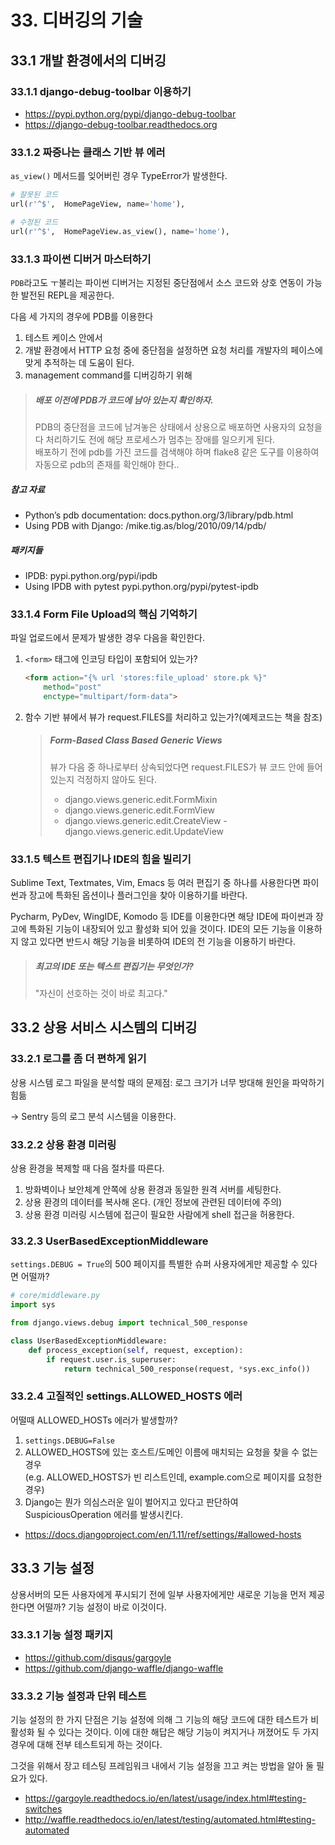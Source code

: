 # 33. 디버깅의 기술

## 33.1 개발 환경에서의 디버깅

### 33.1.1 django-debug-toolbar 이용하기

- https://pypi.python.org/pypi/django-debug-toolbar
- https://django-debug-toolbar.readthedocs.org

### 33.1.2 짜증나는 클래스 기반 뷰 에러

`as_view()` 메서드를 잊어버린 경우 TypeError가 발생한다.

```python
# 잘못된 코드
url(r'^$',  HomePageView, name='home'),

# 수정된 코드
url(r'^$',  HomePageView.as_view(), name='home'),
```

### 33.1.3 파이썬 디버거 마스터하기

`PDB`라고도 ㅜ불리는 파이썬 디버거는 지정된 중단점에서 소스 코드와 상호 연동이 가능한 발전된 REPL을 제공한다.

다음 세 가지의 경우에 PDB를 이용한다

1. 테스트 케이스 안에서
2. 개발 환경에서 HTTP 요청 중에 중단점을 설정하면 요청 처리를 개발자의 페이스에 맞게 추적하는 데 도움이 된다.
3. management command를 디버깅하기 위해

> ##### 배포 이전에 PDB가 코드에 남아 있는지 확인하자.
>
> PDB의 중단점을 코드에 남겨놓은 상태에서 상용으로 배포하면 사용자의 요청을 다 처리하기도 전에 해당 프로세스가 멈추는 장애를 일으키게 된다.  
> 배포하기 전에 pdb를 가진 코드를 검색해야 하며 flake8 같은 도구를 이용하여 자동으로 pdb의 존재를 확인해야 한다..

#####  참고 자료

- Python’s pdb documentation: docs.python.org/3/library/pdb.html
- Using PDB with Django: /mike.tig.as/blog/2010/09/14/pdb/

##### 패키지들

- IPDB: pypi.python.org/pypi/ipdb
- Using IPDB with pytest pypi.python.org/pypi/pytest-ipdb


### 33.1.4 Form File Upload의 핵심 기억하기

파일 업로드에서 문제가 발생한 경우 다음을 확인한다.

1. `<form>` 태그에 인코딩 타입이 포함되어 있는가?

    ```html
    <form action="{% url 'stores:file_upload' store.pk %}"
        method="post"
        enctype="multipart/form-data">
    ```

2. 함수 기반 뷰에서 뷰가 request.FILES를 처리하고 있는가?(예제코드는 책을 참조)
    
    > ##### Form-Based Class Based Generic Views
    >
    > 뷰가 다음 중 하나로부터 상속되었다면 request.FILES가 뷰 코드 안에 들어있는지 걱정하지 않아도 된다.
    > - django.views.generic.edit.FormMixin
    > - django.views.generic.edit.FormView
    > - django.views.generic.edit.CreateView
    > -django.views.generic.edit.UpdateView

### 33.1.5 텍스트 편집기나 IDE의 힘을 빌리기

Sublime Text, Textmates, Vim, Emacs 등 여러 편집기 중 하나를 사용한다면 파이썬과 장고에 특화된 옵션이나 플러그인을 찾아 이용하기를 바란다.

Pycharm, PyDev, WingIDE, Komodo 등 IDE를 이용한다면 해당 IDE에 파이썬과 장고에 특화된 기능이 내장되어 있고 활성화 되어 있을 것이다. IDE의 모든 기능을 이용하지 않고 있다면 반드시 해당 기능을 비롯하여 IDE의 전 기능을 이용하기 바란다.

> ##### 최고의 IDE 또는 텍스트 편집기는 무엇인가?
>
> "자신이 선호하는 것이 바로 최고다."

## 33.2 상용 서비스 시스템의 디버깅

### 33.2.1 로그를 좀 더 편하게 읽기

상용 시스템 로그 파일을 분석할 때의 문제점: 로그 크기가 너무 방대해 원인을 파악하기 힘듦

-> Sentry 등의 로그 분석 시스템을 이용한다.

### 33.2.2 상용 환경 미러링

상용 환경을 복제할 때 다음 절차를 따른다.

1. 방화벽이나 보안체계 안쪽에 상용 환경과 동일한 원격 서버를 세팅한다.
2. 상용 환경의 데이터를 복사해 온다. (개인 정보에 관련된 데이터에 주의)
3. 상용 환경 미러링 시스템에 접근이 필요한 사람에게 shell 접근을 허용한다.

### 33.2.3 UserBasedExceptionMiddleware

`settings.DEBUG = True`의 500 페이지를 특별한 슈퍼 사용자에게만 제공할 수 있다면 어떨까?

```python
# core/middleware.py
import sys

from django.views.debug import technical_500_response

class UserBasedExceptionMiddleware:
    def process_exception(self, request, exception):
        if request.user.is_superuser:
            return technical_500_response(request, *sys.exc_info())
```

### 33.2.4 고질적인 settings.ALLOWED\_HOSTS 에러

어떨때 ALLOWED\_HOSTs 에러가 발생할까?

1. `settings.DEBUG=False`
2. ALLOWED\_HOSTS에 있는 호스트/도메인 이름에 매치되는 요청을 찾을 수 없는 경우  
    (e.g. ALLOWED\_HOSTS가 빈 리스트인데, example.com으로 페이지를 요청한 경우)
3. Django는 뭔가 의심스러운 일이 벌어지고 있다고 판단하여 SuspiciousOperation 에러를 발생시킨다.

- https://docs.djangoproject.com/en/1.11/ref/settings/#allowed-hosts

## 33.3 기능 설정

상용서버의 모든 사용자에게 푸시되기 전에 일부 사용자에게만 새로운 기능을 먼저 제공한다면 어떨까? 기능 설정이 바로 이것이다.

### 33.3.1 기능 설정 패키지

- https://github.com/disqus/gargoyle
- https://github.com/django-waffle/django-waffle

### 33.3.2 기능 설정과 단위 테스트

기능 설정의 한 가지 단점은 기능 설정에 의해 그 기능의 해당 코드에 대한 테스트가 비활성화 될 수 있다는 것이다. 이에 대한 해답은 해당 기능이 켜지거나 꺼졌어도 두 가지 경우에 대해 전부 테스트되게 하는 것이다.

그것을 위해서 장고 테스팅 프레임워크 내에서 기능 설정을 끄고 켜는 방법을 알아 둘 필요가 있다.

- https://gargoyle.readthedocs.io/en/latest/usage/index.html#testing-switches
- http://waffle.readthedocs.io/en/latest/testing/automated.html#testing-automated
